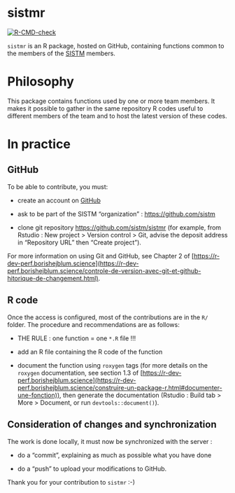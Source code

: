 
# sistmr

<!-- badges: start -->

[![R-CMD-check](https://github.com/sistm/sistmr/workflows/R-CMD-check/badge.svg)](https://github.com/sistm/sistmr/actions)
<!-- badges: end -->

`sistmr` is an R package, hosted on GitHub, containing functions common
to the members of the
[SISTM](https://www.bordeaux-population-health.center/les-equipes/statistiques-pour-la-medecine-translationnelle-sistm/)
members.

# Philosophy

This package contains functions used by one or more team members. It
makes it possible to gather in the same repository R codes useful to
different members of the team and to host the latest version of these
codes.

# In practice

## GitHub

To be able to contribute, you must:

-   create an account on [GitHub](https://github.com/)

-   ask to be part of the SISTM “organization” :
    <https://github.com/sistm>

-   clone git repository <https://github.com/sistm/sistmr> (for example,
    from Rstudio : New project > Version control > Git, advise the
    deposit address in “Repository URL” then “Create project”).

For more information on using Git and GitHub, see Chapter 2 of
[https://r-dev-perf.borishejblum.science](https://r-dev-perf.borishejblum.science/controle-de-version-avec-git-et-github-hitorique-de-changement.html).

## R code

Once the access is configured, most of the contributions are in the `R/`
folder. The procedure and recommendations are as follows:

-   THE RULE : one function = one `*.R` file !!!

-   add an R file containing the R code of the function

-   document the function using `roxygen` tags (for more details on the
    `roxygen` documentation, see section 1.3 of
    [https://r-dev-perf.borishejblum.science](https://r-dev-perf.borishejblum.science/construire-un-package-r.html#documenter-une-fonction)),
    then generate the documentation (Rstudio : Build tab > More >
    Document, or run `devtools::document()`).

## Consideration of changes and synchronization

The work is done locally, it must now be synchronized with the server :

-   do a “commit”, explaining as much as possible what you have done

-   do a “push” to upload your modifications to GitHub.

Thank you for your contribution to `sistmr` :-)
